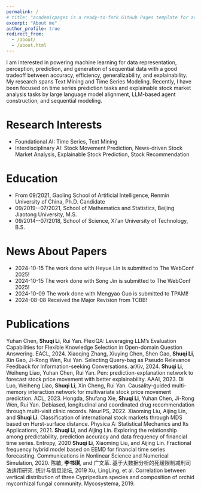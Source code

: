 ```yaml
---
permalink: /
# title: "academicpages is a ready-to-fork GitHub Pages template for academic personal websites"
excerpt: "About me"
author_profile: true
redirect_from: 
  - /about/
  - /about.html
---
```



I am interested in powering machine learning for data representation, perception, prediction, and generation of sequential data with a good tradeoff between accuracy, efficiency, generalizability, and explainability. My research spans Text Mining and Time Series Modeling. Recently, I have been focused on time series prediction tasks and explainable stock market analysis tasks by large language model alignment, LLM-based agent construction, and sequential modeling.

Research Interests
=====
* Foundational AI: Time Series, Text Mining
* Interdisciplinary AI: Stock Movement Prediction, News-driven Stock Market Analysis, Explainable Stock Prediction, Stock Recommendation

Education
======
* From 09/2021, Gaoling School of Artificial Intelligence, Renmin University of China, Ph.D. Candidate
* 09/2019--07/2021, School of Mathematics and Statistics, Beijing Jiaotong University, M.S.
* 09/2014--07/2018, School of Science, Xi'an University of Technology, B.S.

News About Papers
======
* 2024-10-15 The work done with Heyue Lin is submitted to The WebConf 2025!  
* 2024-10-15 The work done with Song Jin is submitted to The WebConf 2025!  
* 2024-10-09 The work done with Mengyao Guo is submitted to TPAMI!  
* 2024-08-08 Received the  Major Revision from TCBB!

Publications
======

Yuhan Chen, **Shuqi Li**, Rui Yan. FlexiQA: Leveraging LLM’s Evaluation Capabilities for Flexible Knowledge Selection in Open-domain Question Answering. EACL, 2024.
Xiaoqing Zhang, Xiuying Chen, Shen Gao, **Shuqi Li**, Xin Gao, Ji-Rong Wen, Rui Yan. Selecting Query-bag as Pseudo Relevance Feedback for Information-seeking Conversations. arXiv, 2024.
**Shuqi Li**, Weiheng Liao, Yuhan Chen, Rui Yan. Pen: prediction-explanation network to forecast stock price movement with better explainability. AAAI, 2023.
Di Luo, Weiheng Liao, **Shuqi Li**, Xin Cheng, Rui Yan. Causality-guided multi-memory interaction network for multivariate stock price movement prediction. ACL, 2023.
Hongda, Shufang Xie, **Shuqi Li**, Yuhan Chen, Ji-Rong Wen, Rui Yan. Debiased, longitudinal and coordinated drug recommendation through multi-visit clinic records. NeurIPS, 2022.
Xiaoming Liu, Aijing Lin, and **Shuqi Li**. Classification of international stock markets through MDS based on Hurst-surface distance. Physica A: Statistical Mechanics and Its Applications, 2021.
**Shuqi Li**, and Aijing Lin. Exploring the relationship among predictability, prediction accuracy and data frequency of financial time series. Entropy, 2020
**Shuqi Li**, Xiaoming Liu, and Aijing Lin. Fractional frequency hybrid model based on EEMD for financial time series forecasting. Communications in Nonlinear Science and Numerical Simulation, 2020.
陈敏,  **李书琪**, and 广文革. 基于大数据分析的死缓限制减刑司法适用研究. 统计与信息论坛, 2019
Xu, LingLing, et al. Correlation between vertical distribution of three Cypripedium species and composition of orchid mycorrhizal fungal community. Mycosystema, 2019.
  

<!-- This is the front page of a website that is powered by the [academicpages template](https://github.com/academicpages/academicpages.github.io) and hosted on GitHub pages. [GitHub pages](https://pages.github.com) is a free service in which websites are built and hosted from code and data stored in a GitHub repository, automatically updating when a new commit is made to the respository. This template was forked from the [Minimal Mistakes Jekyll Theme](https://mmistakes.github.io/minimal-mistakes/) created by Michael Rose, and then extended to support the kinds of content that academics have: publications, talks, teaching, a portfolio, blog posts, and a dynamically-generated CV. You can fork [this repository](https://github.com/academicpages/academicpages.github.io) right now, modify the configuration and markdown files, add your own PDFs and other content, and have your own site for free, with no ads! An older version of this template powers my own personal website at [stuartgeiger.com](http://stuartgeiger.com), which uses [this Github repository](https://github.com/staeiou/staeiou.github.io). -->

<!-- A data-driven personal website
======
Like many other Jekyll-based GitHub Pages templates, academicpages makes you separate the website's content from its form. The content & metadata of your website are in structured markdown files, while various other files constitute the theme, specifying how to transform that content & metadata into HTML pages. You keep these various markdown (.md), YAML (.yml), HTML, and CSS files in a public GitHub repository. Each time you commit and push an update to the repository, the [GitHub pages](https://pages.github.com/) service creates static HTML pages based on these files, which are hosted on GitHub's servers free of charge.

Many of the features of dynamic content management systems (like Wordpress) can be achieved in this fashion, using a fraction of the computational resources and with far less vulnerability to hacking and DDoSing. You can also modify the theme to your heart's content without touching the content of your site. If you get to a point where you've broken something in Jekyll/HTML/CSS beyond repair, your markdown files describing your talks, publications, etc. are safe. You can rollback the changes or even delete the repository and start over -- just be sure to save the markdown files! Finally, you can also write scripts that process the structured data on the site, such as [this one](https://github.com/academicpages/academicpages.github.io/blob/master/talkmap.ipynb) that analyzes metadata in pages about talks to display [a map of every location you've given a talk](https://academicpages.github.io/talkmap.html).

Getting started
======
1. Register a GitHub account if you don't have one and confirm your e-mail (required!)
1. Fork [this repository](https://github.com/academicpages/academicpages.github.io) by clicking the "fork" button in the top right. 
1. Go to the repository's settings (rightmost item in the tabs that start with "Code", should be below "Unwatch"). Rename the repository "[your GitHub username].github.io", which will also be your website's URL.
1. Set site-wide configuration and create content & metadata (see below -- also see [this set of diffs](http://archive.is/3TPas) showing what files were changed to set up [an example site](https://getorg-testacct.github.io) for a user with the username "getorg-testacct")
1. Upload any files (like PDFs, .zip files, etc.) to the files/ directory. They will appear at https://[your GitHub username].github.io/files/example.pdf.  
1. Check status by going to the repository settings, in the "GitHub pages" section

Site-wide configuration
------
The main configuration file for the site is in the base directory in [_config.yml](https://github.com/academicpages/academicpages.github.io/blob/master/_config.yml), which defines the content in the sidebars and other site-wide features. You will need to replace the default variables with ones about yourself and your site's github repository. The configuration file for the top menu is in [_data/navigation.yml](https://github.com/academicpages/academicpages.github.io/blob/master/_data/navigation.yml). For example, if you don't have a portfolio or blog posts, you can remove those items from that navigation.yml file to remove them from the header. 

Create content & metadata
------
For site content, there is one markdown file for each type of content, which are stored in directories like _publications, _talks, _posts, _teaching, or _pages. For example, each talk is a markdown file in the [_talks directory](https://github.com/academicpages/academicpages.github.io/tree/master/_talks). At the top of each markdown file is structured data in YAML about the talk, which the theme will parse to do lots of cool stuff. The same structured data about a talk is used to generate the list of talks on the [Talks page](https://academicpages.github.io/talks), each [individual page](https://academicpages.github.io/talks/2012-03-01-talk-1) for specific talks, the talks section for the [CV page](https://academicpages.github.io/cv), and the [map of places you've given a talk](https://academicpages.github.io/talkmap.html) (if you run this [python file](https://github.com/academicpages/academicpages.github.io/blob/master/talkmap.py) or [Jupyter notebook](https://github.com/academicpages/academicpages.github.io/blob/master/talkmap.ipynb), which creates the HTML for the map based on the contents of the _talks directory).

**Markdown generator**

I have also created [a set of Jupyter notebooks](https://github.com/academicpages/academicpages.github.io/tree/master/markdown_generator
) that converts a CSV containing structured data about talks or presentations into individual markdown files that will be properly formatted for the academicpages template. The sample CSVs in that directory are the ones I used to create my own personal website at stuartgeiger.com. My usual workflow is that I keep a spreadsheet of my publications and talks, then run the code in these notebooks to generate the markdown files, then commit and push them to the GitHub repository.

How to edit your site's GitHub repository
------
Many people use a git client to create files on their local computer and then push them to GitHub's servers. If you are not familiar with git, you can directly edit these configuration and markdown files directly in the github.com interface. Navigate to a file (like [this one](https://github.com/academicpages/academicpages.github.io/blob/master/_talks/2012-03-01-talk-1.md) and click the pencil icon in the top right of the content preview (to the right of the "Raw | Blame | History" buttons). You can delete a file by clicking the trashcan icon to the right of the pencil icon. You can also create new files or upload files by navigating to a directory and clicking the "Create new file" or "Upload files" buttons. 

Example: editing a markdown file for a talk
![Editing a markdown file for a talk](/images/editing-talk.png)

For more info
------
More info about configuring academicpages can be found in [the guide](https://academicpages.github.io/markdown/). The [guides for the Minimal Mistakes theme](https://mmistakes.github.io/minimal-mistakes/docs/configuration/) (which this theme was forked from) might also be helpful. -->
